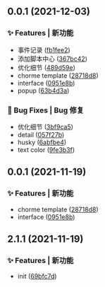 ## 0.0.1 (2021-12-03)


### ✨ Features | 新功能

* 事件记录 ([fb1fee2](https://gitee.com/Y_onghu/test-monster/commit/fb1fee2))
* 添加脚本中心 ([367bc42](https://gitee.com/Y_onghu/test-monster/commit/367bc42))
* 优化细节 ([489d59e](https://gitee.com/Y_onghu/test-monster/commit/489d59e))
* chorme template ([28718d8](https://gitee.com/Y_onghu/test-monster/commit/28718d8))
* interface ([0951e8b](https://gitee.com/Y_onghu/test-monster/commit/0951e8b))
* popup ([63b4d3a](https://gitee.com/Y_onghu/test-monster/commit/63b4d3a))


### 🐛 Bug Fixes | Bug 修复

* 优化细节 ([3bf9ca5](https://gitee.com/Y_onghu/test-monster/commit/3bf9ca5))
* detail ([057f27b](https://gitee.com/Y_onghu/test-monster/commit/057f27b))
* husky ([6abfbe4](https://gitee.com/Y_onghu/test-monster/commit/6abfbe4))
* text color ([9fe3b3f](https://gitee.com/Y_onghu/test-monster/commit/9fe3b3f))



## 0.0.1 (2021-11-19)


### ✨ Features | 新功能

* chorme template ([28718d8](https://gitee.com/Y_onghu/test-monster/commit/28718d8))
* interface ([0951e8b](https://gitee.com/Y_onghu/test-monster/commit/0951e8b))



## 2.1.1 (2021-11-19)


### ✨ Features | 新功能

* init ([69bfc7d](https://gitee.com/Y_onghu/easy-switch/commit/69bfc7d))



